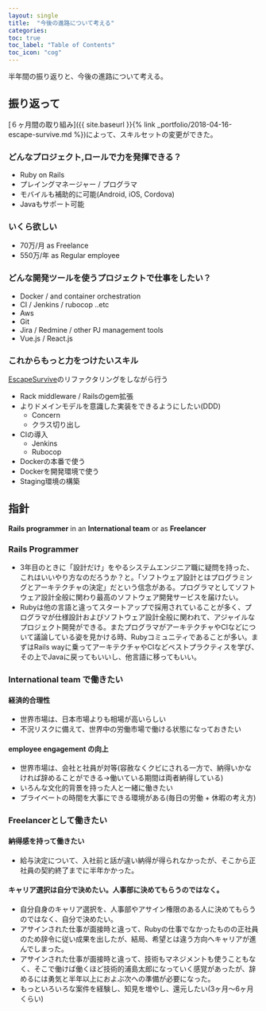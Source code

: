 ```yaml
---
layout: single
title:  "今後の進路について考える"
categories:
toc: true
toc_label: "Table of Contents"
toc_icon: "cog"
---
```


半年間の振り返りと、今後の進路について考える。

## 振り返って

[６ヶ月間の取り組み]({{ site.baseurl }}{% link _portfolio/2018-04-16-escape-survive.md %})によって、スキルセットの変更ができた。

### どんなプロジェクト,ロールで力を発揮できる？

* Ruby on Rails
* プレイングマネージャー / プログラマ
* モバイルも補助的に可能(Android, iOS, Cordova)
* Javaもサポート可能

### いくら欲しい

* 70万/月 as Freelance
* 550万/年 as Regular employee

### どんな開発ツールを使うプロジェクトで仕事をしたい？

* Docker / and container orchestration
* CI / Jenkins / rubocop ..etc
* Aws
* Git
* Jira / Redmine / other PJ management tools
* Vue.js / React.js

### これからもっと力をつけたいスキル
[EscapeSurvive](https://escape-survive.herokuapp.com/)のリファクタリングをしながら行う

* Rack middleware / Railsのgem拡張
* よりドメインモデルを意識した実装をできるようにしたい(DDD)
  * Concern
  * クラス切り出し
* CIの導入
  * Jenkins
  * Rubocop
* Dockerの本番で使う
* Dockerを開発環境で使う
* Staging環境の構築

## 指針

**Rails programmer** in an **International team** or as **Freelancer**

### Rails Programmer

* 3年目のときに「設計だけ」をやるシステムエンジニア職に疑問を持った、これはいいやり方なのだろうか？と。「ソフトウェア設計とはプログラミングとアーキテクチャの決定」だという信念がある。プログラマとしてソフトウェア設計全般に関わり最高のソフトウェア開発サービスを届けたい。
* Rubyは他の言語と違ってスタートアップで採用されていることが多く、プログラマが仕様設計およびソフトウェア設計全般に関われて、アジャイルなプロジェクト開発ができる。またプログラマがアーキテクチャやCIなどについて議論している姿を見かける時、Rubyコミュニティであることが多い。まずはRails wayに乗ってアーキテクチャやCIなどベストプラクティスを学び、その上でJavaに戻ってもいいし、他言語に移ってもいい。

### International team で働きたい

#### 経済的合理性

* 世界市場は、日本市場よりも相場が高いらしい
* 不況リスクに備えて、世界中の労働市場で働ける状態になっておきたい

#### employee engagement の向上

* 世界市場は、会社と社員が対等(容赦なくクビにされる一方で、納得いかなければ辞めることができる→働いている期間は両者納得している)
* いろんな文化的背景を持った人と一緒に働きたい
* プライベートの時間を大事にできる環境がある(毎日の労働 + 休暇の考え方)

### Freelancerとして働きたい

#### 納得感を持って働きたい

* 給与決定について、入社前と話が違い納得が得られなかったが、そこから正社員の契約終了までに半年かかった。

#### キャリア選択は自分で決めたい。人事部に決めてもらうのではなく。

* 自分自身のキャリア選択を、人事部やアサイン権限のある人に決めてもらうのではなく、自分で決めたい。
* アサインされた仕事が面接時と違って、Rubyの仕事でなかったものの正社員のため辞令に従い成果を出したが、結局、希望とは違う方向へキャリアが進んでしまった。
* アサインされた仕事が面接時と違って、技術もマネジメントも使うこともなく、そこで働けば働くほど技術的浦島太郎になっていく感覚があったが、辞めるには勇気と半年以上におよぶ次への準備が必要になった。
* もっといろいろな案件を経験し、知見を増やし、還元したい(3ヶ月〜6ヶ月くらい)
